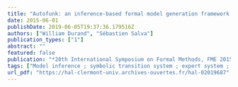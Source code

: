 ```yaml
---
title: "Autofunk: an inference-based formal model generation framework for production systems"
date: 2015-06-01
publishDate: 2019-06-05T19:37:36.179516Z
authors: ["William Durand", "Sébastien Salva"]
publication_types: ["1"]
abstract: ""
featured: false
publication: "*20th International Symposium on Formal Methods, FME 2015*"
tags: ["Model inference ; symbolic transition system ; expert system ; pro-duction system ; regression testing"]
url_pdf: "https://hal-clermont-univ.archives-ouvertes.fr/hal-02019687"
---
```


